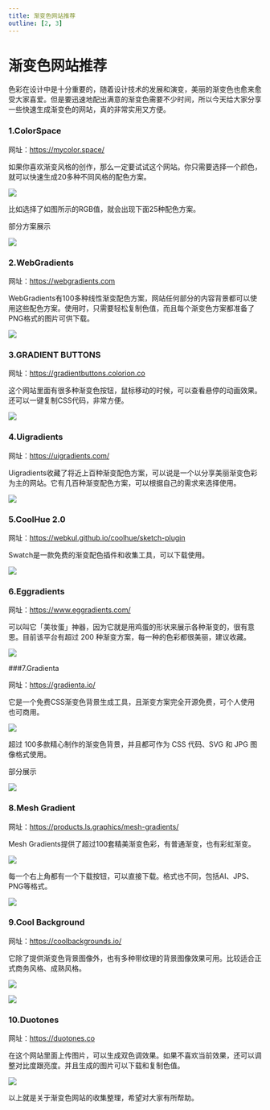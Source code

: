 ```yaml
---
title: 渐变色网站推荐
outline: [2, 3]
---
```


# 渐变色网站推荐

色彩在设计中是十分重要的，随着设计技术的发展和演变，美丽的渐变色也愈来愈受大家喜爱。但是要迅速地配出满意的渐变色需要不少时间，所以今天给大家分享一些快速生成渐变色的网站，真的非常实用又方便。

### 1.ColorSpace

网址：https://mycolor.space/

如果你喜欢渐变风格的创作，那么一定要试试这个网站。你只需要选择一个颜色，就可以快速生成20多种不同风格的配色方案。

![](https://pic3.zhimg.com/80/v2-c169c7df6d59897ac7e4b8b926632cde_1440w.webp)

比如选择了如图所示的RGB值，就会出现下面25种配色方案。

部分方案展示

![](https://pic4.zhimg.com/80/v2-7ab9ad326c9ebf285445019a230bf153_1440w.webp)

### 2.WebGradients

网址：https://webgradients.com

WebGradients有100多种线性渐变配色方案，网站任何部分的内容背景都可以使用这些配色方案。使用时，只需要轻松复制色值，而且每个渐变色方案都准备了PNG格式的图片可供下载。

![](https://pic4.zhimg.com/80/v2-efcc762afef75e2336b7cbfe2156893b_1440w.webp)

### 3.GRADIENT BUTTONS

网址：https://gradientbuttons.colorion.co

这个网站里面有很多种渐变色按钮，鼠标移动的时候，可以查看悬停的动画效果。还可以一键复制CSS代码，非常方便。

![](https://pic4.zhimg.com/80/v2-85364caa3a84fb82cb76847182629f5b_1440w.webp)

### 4.Uigradients

网址：https://uigradients.com/

Uigradients收藏了将近上百种渐变配色方案，可以说是一个以分享美丽渐变色彩为主的网站。它有几百种渐变配色方案，可以根据自己的需求来选择使用。

![](https://pic1.zhimg.com/80/v2-da993efffbfab978b56d1caac7b905e8_1440w.webp)

### 5.CoolHue 2.0

网址：https://webkul.github.io/coolhue/sketch-plugin

Swatch是一款免费的渐变配色插件和收集工具，可以下载使用。

![](https://pic4.zhimg.com/80/v2-b199c542d251c56e5ff2b1a3e2180e1f_1440w.webp)

### 6.Eggradients

网址：https://www.eggradients.com/

可以叫它「美妆蛋」神器，因为它就是用鸡蛋的形状来展示各种渐变的，很有意思。目前该平台有超过 200 种渐变方案，每一种的色彩都很美丽，建议收藏。

![](https://pic1.zhimg.com/80/v2-522cf65b5f208306807986bb66a0c0a0_1440w.webp)

###7.Gradienta

网址：https://gradienta.io/

它是一个免费CSS渐变色背景生成工具，且渐变方案完全开源免费，可个人使用也可商用。

![](https://pic3.zhimg.com/80/v2-3207a953edc3ef3a848db20584fe58ee_1440w.webp)

超过 100多款精心制作的渐变色背景，并且都可作为 CSS 代码、SVG 和 JPG 图像格式使用。

部分展示

![](https://pic1.zhimg.com/80/v2-68c30708ff2e295b2b31ac3e05440058_1440w.webp)

### 8.Mesh Gradient

网址：https://products.ls.graphics/mesh-gradients/

Mesh Gradients提供了超过100套精美渐变色彩，有普通渐变，也有彩虹渐变。

![](https://pic2.zhimg.com/80/v2-22069d8d43ee64fc275f581ec26454bd_1440w.webp)

每一个右上角都有一个下载按钮，可以直接下载。格式也不同，包括AI、JPS、PNG等格式。

![](https://pic1.zhimg.com/80/v2-b5352b5cfba5705088edc782a5391b68_1440w.webp)

### 9.Cool Background

网址：https://coolbackgrounds.io/

它除了提供渐变色背景图像外，也有多种带纹理的背景图像效果可用。比较适合正式商务风格、成熟风格。

![](https://pic1.zhimg.com/80/v2-af060aa791a8a4c4a201cfd732e4420c_1440w.webp)

![](https://pic3.zhimg.com/80/v2-4f52347f0bb6bdab71d0e204d9d7ee42_1440w.webp)

### 10.Duotones

网址：https://duotones.co

在这个网站里面上传图片，可以生成双色调效果。如果不喜欢当前效果，还可以调整对比度跟亮度。并且生成的图片可以下载和复制色值。

![](https://pic2.zhimg.com/80/v2-a7a7772c0dc8eb3273ef71eb3debef7d_1440w.webp)

以上就是关于渐变色网站的收集整理，希望对大家有所帮助。
